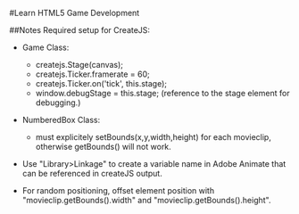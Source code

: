#Learn HTML5 Game Development

##Notes
Required setup for CreateJS:
- Game Class:
    - createjs.Stage(canvas);
    - createjs.Ticker.framerate = 60;
    - createjs.Ticker.on('tick', this.stage);
    - window.debugStage = this.stage; (reference to the stage element for debugging.)
- NumberedBox Class:
    - must explicitely setBounds(x,y,width,height) for each movieclip, otherwise getBounds() will not work.

- Use "Library>Linkage" to create a variable name in Adobe Animate that can be referenced in createJS output.
- For random positioning, offset element position with "movieclip.getBounds().width" and "movieclip.getBounds().height".
